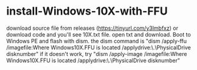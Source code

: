# install-Windows-10X-with-FFU
download source file from releases (https://tinyurl.com/y3lmbfxz) or download code
and you'll see 10X.txt file. open txt and download.
Boot to Windows PE and flash with dism.
the dism command is "dism /apply-ffu /imagefile:Where Windows10X.FFU is located /applydrive:\\.\PhysicalDrive disknumber"
if it doesn't work, try "dism /apply-image /imagefile:Where Windows10X.FFU is located  /applydrive:\\.\PhysicalDrive disknumber"
